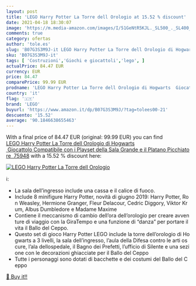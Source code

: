 ```yaml
---
layout: post
title: 'LEGO Harry Potter La Torre dell Orologio at 15.52 % discount'
date: 2021-04-18 18:30:07
image: 'https://m.media-amazon.com/images/I/51GeNtR5KJL._SL500_._SL400_.jpg'
comments: true
category: ofertas
author: 'tole.es'
slug: 'B07G3S3M9J-it LEGO Harry Potter La Torre dell Orologio di Hogwarts...'
sku: 'B07G3S3M9J-it'
tags: [ 'Costruzioni','Giochi e giocattoli','lego', ]
actualPrice: 84.47 EUR
currency: EUR
price: 84.47
comparePrice: 99.99 EUR
prodname: 'LEGO Harry Potter La Torre dell Orologio di Hogwarts  Giocattolo Compatibile con i Playset della Sala Grande e il Platano Picchiatore  75948'
country: 'it'
flag: '🇮🇹'
brand: 'LEGO'
buyurl: 'https://www.amazon.it/dp/B07G3S3M9J/?tag=tolees00-21'
descuento: '15.52'
average: '90.1846638655463'
---
```


With a final price of 84.47 EUR (original: 99.99 EUR) you can find [LEGO Harry Potter La Torre dell Orologio di Hogwarts  Giocattolo Compatibile con i Playset della Sala Grande e il Platano Picchiatore  75948](https://www.amazon.it/dp/B07G3S3M9J/?tag=tolees00-21) with a  15.52 % discount here:

[![LEGO Harry Potter La Torre dell Orologio](https://m.media-amazon.com/images/I/51GeNtR5KJL._SL500_._SL400_.jpg)](https://www.amazon.it/dp/B07G3S3M9J/?tag=tolees00-21)

ℹ️:

- La sala dell’ingresso include una cassa e il calice di fuoco.
- Include 8 minifigure Harry Potter, novità di giugno 2019: Harry Potter, Ron Weasley, Hermione Granger, Fleur Delacour, Cedric Diggory, Viktor Krum, Albus Dumbledore e Madame Maxime
- Contiene il meccanismo di cambio dell’ora dell’orologio per creare avventure di viaggio con la GiraTempo e una funzione di “danza” per portare il vita il Ballo del Ceppo.
- Questo set di gioco Harry Potter LEGO include la torre dell’orologio di Hogwarts a 3 livelli, la sala dell’ingresso, l’aula della Difesa contro le arti oscure, l’ala dellospedale, il Bagno dei Prefetti, l’ufficio di Silente e una sezione con le decorazioni ghiacciate per il Ballo del Ceppo
- Tutte i personaggi sono dotati di bacchette e dei costumi del Ballo del Ceppo

[🛒 Buy it!!](https://www.amazon.it/dp/B07G3S3M9J/?tag=tolees00-21)
